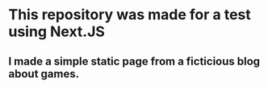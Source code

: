 # This repository was made for a test using Next.JS
## I made a simple static page from a ficticious blog about games. 
<img align="center" src="" />

